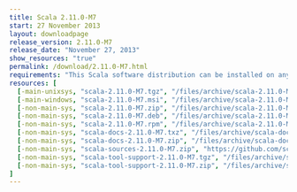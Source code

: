 ```yaml
---
title: Scala 2.11.0-M7
start: 27 November 2013
layout: downloadpage
release_version: 2.11.0-M7
release_date: "November 27, 2013"
show_resources: "true"
permalink: /download/2.11.0-M7.html
requirements: "This Scala software distribution can be installed on any Unix-like or Windows system. It requires the <a href='http://www.java.com/'>Java runtime version 1.6 or later</a>."
resources: [
  [-main-unixsys, "scala-2.11.0-M7.tgz", "/files/archive/scala-2.11.0-M7.tgz", "Max OS X, Unix, Cygwin", "28M"],
  [-main-windows, "scala-2.11.0-M7.msi", "/files/archive/scala-2.11.0-M7.msi", "Windows (msi installer)", "52M"],
  [-non-main-sys, "scala-2.11.0-M7.zip", "/files/archive/scala-2.11.0-M7.zip", "Windows", "28M"],
  [-non-main-sys, "scala-2.11.0-M7.deb", "/files/archive/scala-2.11.0-M7.deb", "Debian", "25M"],
  [-non-main-sys, "scala-2.11.0-M7.rpm", "/files/archive/scala-2.11.0-M7.rpm", "RPM package", "25M"],
  [-non-main-sys, "scala-docs-2.11.0-M7.txz", "/files/archive/scala-docs-2.11.0-M7.txz", "API docs", "3M"],
  [-non-main-sys, "scala-docs-2.11.0-M7.zip", "/files/archive/scala-docs-2.11.0-M7.zip", "API docs", "25M"],
  [-non-main-sys, "scala-sources-2.11.0-M7.zip", "https://github.com/scala/scala/archive/v2.11.0-M7.tar.gz", "sources", "4K"],
  [-non-main-sys, "scala-tool-support-2.11.0-M7.tgz", "/files/archive/scala-tool-support-2.11.0-M7.tgz", "Scala Tool Support (tgz)", "30K"],
  [-non-main-sys, "scala-tool-support-2.11.0-M7.zip", "/files/archive/scala-tool-support-2.11.0-M7.zip", "Scala Tool Support (zip)", "50K"]
]
---
```



